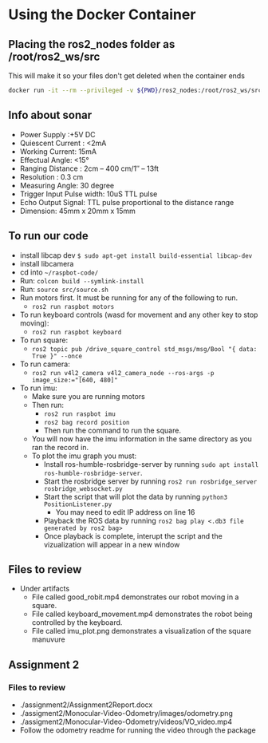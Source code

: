 # Using the Docker Container

## Placing the ros2_nodes folder as /root/ros2_ws/src

This will make it so your files don't get deleted when the container ends

```sh
docker run -it --rm --privileged -v ${PWD}/ros2_nodes:/root/ros2_ws/src humble
```


## Info about sonar

* Power Supply :+5V DC
* Quiescent Current : <2mA
* Working Current: 15mA
* Effectual Angle: <15°
* Ranging Distance : 2cm – 400 cm/1″ – 13ft
* Resolution : 0.3 cm
* Measuring Angle: 30 degree
* Trigger Input Pulse width: 10uS TTL pulse
* Echo Output Signal: TTL pulse proportional to the distance range
* Dimension: 45mm x 20mm x 15mm

## To run our code

- install libcap dev `$ sudo apt-get install build-essential libcap-dev`
- install libcamera
- cd into ```~/raspbot-code/```
- Run: ```colcon build --symlink-install```
- Run: ```source src/source.sh```
- Run motors first. It must be running for any of the following to run.
  - ```ros2 run raspbot motors```
- To run keyboard controls (wasd for movement and any other key to stop moving):
  - ```ros2 run raspbot keyboard```
- To run square:
  - ```ros2 topic pub /drive_square_control std_msgs/msg/Bool "{ data: True }" --once```
- To run camera:
  - `ros2 run v4l2_camera v4l2_camera_node --ros-args -p image_size:="[640, 480]"`
- To run imu:
  - Make sure you are running motors
  - Then run:
    - ```ros2 run raspbot imu```
    - ```ros2 bag record position```
    - Then run the command to run the square.
  - You will now have the imu information in the same directory as you ran the record in.
  - To plot the imu graph you must:
    - Install ros-humble-rosbridge-server by running `sudo apt install ros-humble-rosbridge-server`.
    - Start the rosbridge server by running `ros2 run rosbridge_server rosbridge_websocket.py`
    - Start the script that will plot the data by running `python3 PositionListener.py`
      - You may need to edit IP address on line 16
    - Playback the ROS data by running `ros2 bag play <.db3 file generated by ros2 bag>`
    - Once playback is complete, interupt the script and the vizualization will appear in a new window

## Files to review

- Under artifacts
  - File called good_robit.mp4 demonstrates our robot moving in a square.
  - File called keyboard_movement.mp4 demonstrates the robot being controlled by the keyboard.
  - File called imu_plot.png demonstrates a visualization of the square manuvure


## Assignment 2

### Files to review

- ./assignment2/Assignment2Report.docx
- ./assigment2/Monocular-Video-Odometry/images/odometry.png
- ./assigment2/Monocular-Video-Odometry/videos/VO_video.mp4
- Follow the odometry readme for running the video through the package